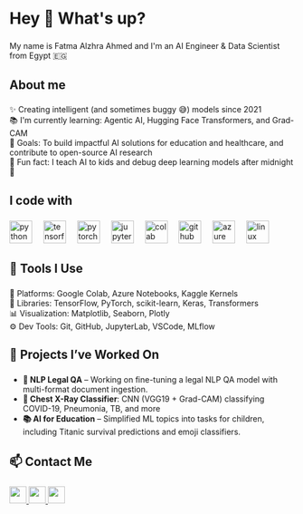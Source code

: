 <h1 align="left">Hey 👋 What's up?</h1>

###

<p align="left">My name is Fatma Alzhra Ahmed and I'm an AI Engineer & Data Scientist from Egypt 🇪🇬</p>

###

<h2 align="left">About me</h2>

###

<p align="left">
✨ Creating intelligent (and sometimes buggy 😅) models since 2021<br>
📚 I'm currently learning: Agentic AI, Hugging Face Transformers, and Grad-CAM<br>
🎯 Goals: To build impactful AI solutions for education and healthcare, and contribute to open-source AI research<br>
🎲 Fun fact: I teach AI to kids and debug deep learning models after midnight 🌙
</p>

###

<h2 align="left">I code with</h2>

###

<div align="left">
  <img src="https://cdn.jsdelivr.net/gh/devicons/devicon/icons/python/python-original.svg" height="40" alt="python logo" />
  <img width="12" />
  <img src="https://cdn.jsdelivr.net/gh/devicons/devicon/icons/tensorflow/tensorflow-original.svg" height="40" alt="tensorflow logo" />
  <img width="12" />
  <img src="https://cdn.jsdelivr.net/gh/devicons/devicon/icons/pytorch/pytorch-original.svg" height="40" alt="pytorch logo" />
  <img width="12" />
  <img src="https://cdn.jsdelivr.net/gh/devicons/devicon/icons/jupyter/jupyter-original.svg" height="40" alt="jupyter logo" />
  <img width="12" />
  <img src="https://github.com/serengil/deepface/assets/3181402/2c1fc3e7-1848-4ddf-a82d-b50c3b8a7f9f" height="40" alt="colab logo" />
  <img width="12" />
  <img src="https://skillicons.dev/icons?i=github" height="40" alt="github logo" />
  <img width="12" />
  <img src="https://skillicons.dev/icons?i=azure" height="40" alt="azure logo" />
  <img width="12" />
  <img src="https://skillicons.dev/icons?i=linux" height="40" alt="linux logo" />
</div>

###

<h2 align="left">🔧 Tools I Use</h2>

###

<p align="left">
🧪 Platforms: Google Colab, Azure Notebooks, Kaggle Kernels<br>
🧠 Libraries: TensorFlow, PyTorch, scikit-learn, Keras, Transformers<br>
📊 Visualization: Matplotlib, Seaborn, Plotly<br>
⚙️ Dev Tools: Git, GitHub, JupyterLab, VSCode, MLflow
</p>

###

<h2 align="left">🚀 Projects I’ve Worked On</h2>

###

<ul>
   <li><strong>🧠 NLP Legal QA</strong> – Working on fine-tuning a legal NLP QA model with multi-format document ingestion.</li>
  <li><strong> 🧠 Chest X-Ray Classifier</strong>: CNN (VGG19 + Grad-CAM) classifying COVID-19, Pneumonia, TB, and more</li>
  <li><strong> 📚 AI for Education</strong> – Simplified ML topics into tasks for children, including Titanic survival predictions and emoji classifiers.</li>
</ul>

###

<h2 align="left">📫 Contact Me</h2>

###

<p align="left">
  <a href="https://www.linkedin.com/in/fatma-elzhraa-ahmed-9a3b9a232/" target="_blank">
    <img src="https://img.shields.io/static/v1?message=LinkedIn&logo=linkedin&label=&color=0077B5&logoColor=white&labelColor=&style=for-the-badge" height="30" />
  </a>
  <a href="mailto:fatmaalzhraahmed837@gmail.com">
    <img src="https://img.shields.io/static/v1?message=Gmail&logo=gmail&label=&color=D14836&logoColor=white&labelColor=&style=for-the-badge" height="30" />
  </a>
  <a href="https://github.com/fatma2123456" target="_blank">
    <img src="https://img.shields.io/static/v1?message=GitHub&logo=github&label=&color=181717&logoColor=white&labelColor=&style=for-the-badge" height="30" />
  </a>
</p>

